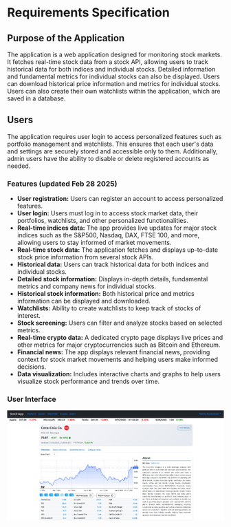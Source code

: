 # Requirements Specification

## Purpose of the Application

The application is a web application designed for monitoring stock markets. It fetches real-time stock data from a stock API, allowing users to track historical data for both indices and individual stocks. Detailed information and fundamental metrics for individual stocks can also be displayed. Users can download historical price information and metrics for individual stocks. Users can also create their own watchlists within the application, which are saved in a database.

## Users

The application requires user login to access personalized features such as portfolio management and watchlists. This ensures that each user's data and settings are securely stored and accessible only to them. Additionally, admin users have the ability to disable or delete registered accounts as needed.

### Features (updated Feb 28 2025)

- **User registration:** Users can register an account to access personalized features.
- **User login:** Users must log in to access stock market data, their portfolios, watchlists, and other personalized functionalities.
- **Real-time indices data:** The app provides live updates for major stock indices such as the S&P500, Nasdaq, DAX, FTSE 100, and more, allowing users to stay informed of market movements.
- **Real-time stock data:** The application fetches and displays up-to-date stock price information from several stock APIs.
- **Historical data:** Users can track historical data for both indices and individual stocks.
- **Detailed stock information:** Displays in-depth details, fundamental metrics and company news for individual stocks.
- **Historical stock information:** Both historical price and metrics information can be displayed and downloaded.
- **Watchlists:** Ability to create watchlists to keep track of stocks of interest.
- **Stock screening:** Users can filter and analyze stocks based on selected metrics.
- **Real-time crypto data:** A dedicated crypto page displays live prices and other metrics for major cryptocurrencies such as Bitcoin and Ethereum.
- **Financial news:** The app displays relevant financial news, providing context for stock market movements and helping users make informed decisions.
- **Data visualization:** Includes interactive charts and graphs to help users visualize stock performance and trends over time.

### User Interface

![User Interface](./stock_app.jpg)
